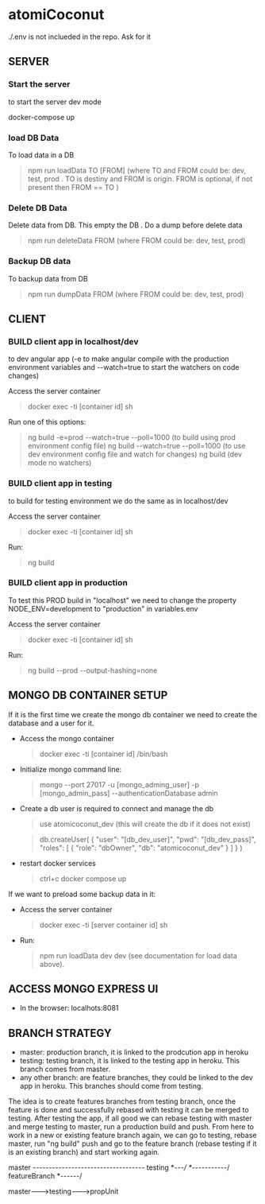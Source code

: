 # atomiCoconut

./.env is not inclueded in the repo. Ask for it

## SERVER

### Start the server
to start the server dev mode 

docker-compose up

### load DB Data
To load data in a DB

>npm run loadData TO [FROM] (where TO and FROM could be: dev, test, prod . TO is destiny and FROM is origin. FROM is optional, if not present then FROM == TO )

### Delete DB Data
Delete data from DB. This empty the DB . Do a dump before delete data

>npm run deleteData FROM (where FROM could be: dev, test, prod)

### Backup DB data
To backup data from DB

>npm run dumpData FROM (where FROM could be: dev, test, prod)

## CLIENT

### BUILD client app in localhost/dev
to dev angular app (-e to make angular compile with the production environment variables and --watch=true to start the watchers on code changes)

Access the server container
>docker exec -ti [container id] sh

Run one of this options:
>ng build -e=prod --watch=true --poll=1000  (to build using prod environment config file) 
>ng build --watch=true --poll=1000 (to use dev environment config file and watch for changes) 
>ng build (dev mode no watchers)

### BUILD client app in testing
to build for testing environment we do the same as in localhost/dev 

Access the server container
>docker exec -ti [container id] sh

Run:
>ng build

### BUILD client app in production
To test this PROD build in "localhost" we need to change the property NODE_ENV=development to "production" in variables.env

Access the server container
>docker exec -ti [container id] sh

Run:
>ng build --prod --output-hashing=none


## MONGO DB CONTAINER SETUP
If it is the first time we create the mongo db container we need to create the database and a user for it.
- Access the mongo container
  >docker exec -ti [container id] /bin/bash
- Initialize mongo command line:
  >mongo --port 27017 -u [mongo_adming_user] -p [mongo_admin_pass] --authenticationDatabase admin
  
- Create a db user is required to connect and manage the db
  
  >use atomicoconut_dev   (this will create the db if it does not exist)

  >db.createUser(
    {
      "user": "[db_dev_user]",
      "pwd": "[db_dev_pass]",
      "roles": [
          {
              "role": "dbOwner",
              "db": "atomicoconut_dev"
          }
      ]
    }
  )

- restart docker services 
  >ctrl+c
  >docker compose up
  
If we want to preload some backup data in it:
- Access the server container
  >docker exec -ti [server container id] sh
- Run:
  >npm run loadData dev dev  (see documentation for load data above).

## ACCESS MONGO EXPRESS UI
- In the browser: localhots:8081

## BRANCH STRATEGY

- master: production branch, it is linked to the prodcution app in heroku
- testing: testing branch, it is linked to the testing app in heroku. This branch comes from master.
- any other branch: are feature branches, they could be linked to the dev app in heroku. This branches should come from testing.

The idea is to create features branches from testing branch, once the feature is done and successfully rebased with testing it can be merged to testing. After testing the app, if all good we can rebase testing with master and merge testing to master, run a production build and push. From here to work in a new or existing feature branch again, we can go to testing, rebase master, run "ng build" push and go to the feature branch (rebase testing if it is an existing branch) and start working again.

master *--*-------*---*---------------*--------*
testing    \*---*/     \*-----------*/
featureBranch            \*--*----*/

master--->testing--->propUnit
